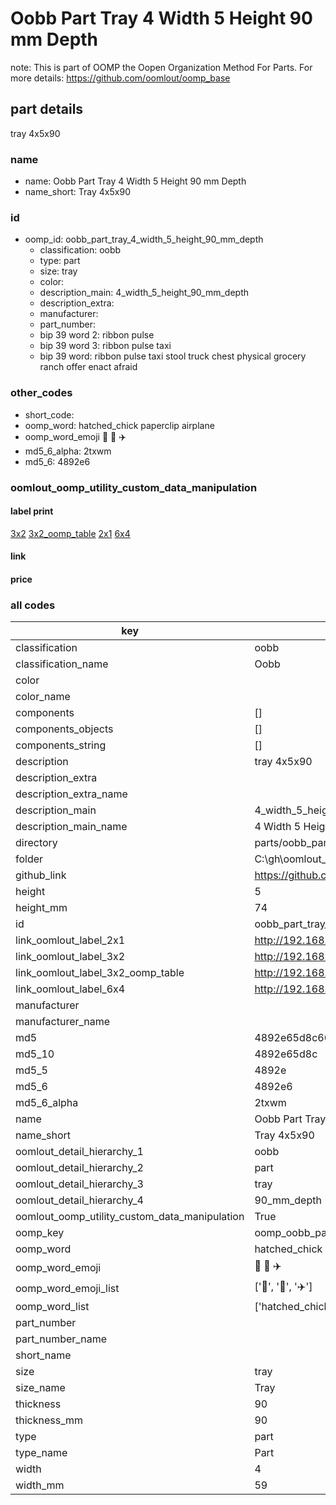 # Oobb Part Tray 4 Width 5 Height 90 mm Depth  

note: This is part of OOMP the Oopen Organization Method For Parts. For more details: https://github.com/oomlout/oomp_base

##  part details
  



tray 4x5x90



### name
* name: Oobb Part Tray 4 Width 5 Height 90 mm Depth
* name_short: Tray 4x5x90 
### id
* oomp_id: oobb_part_tray_4_width_5_height_90_mm_depth
  * classification: oobb
  * type: part
  * size: tray
  * color: 
  * description_main: 4_width_5_height_90_mm_depth
  * description_extra: 
  * manufacturer: 
  * part_number: 
  * bip 39 word 2: ribbon pulse
  * bip 39 word 3: ribbon pulse taxi
  * bip 39 word: ribbon pulse taxi stool truck chest physical grocery ranch offer enact afraid

### other_codes
* short_code: 
* oomp_word: hatched_chick paperclip airplane
* oomp_word_emoji :hatched_chick: :paperclip: :airplane:
* md5_6_alpha: 2txwm
* md5_6: 4892e6






### oomlout_oomp_utility_custom_data_manipulation
#### label print
[3x2](http://192.168.1.245:1112/?label=oomp%202txwm)
[3x2_oomp_table](http://192.168.1.108:1112/?label=oomp%202txwm)
[2x1](http://192.168.1.242:1112/?label=oomp%202txwm)
[6x4](http://192.168.1.55:1112/?label=oomp%202txwm)    

#### link

                              

#### price







### all codes 
| key | value |  
| --- | --- |  
| classification | oobb |  
| classification_name | Oobb |  
| color |  |  
| color_name |  |  
| components | [] |  
| components_objects | [] |  
| components_string | [] |  
| description | tray 4x5x90 |  
| description_extra |  |  
| description_extra_name |  |  
| description_main | 4_width_5_height_90_mm_depth |  
| description_main_name | 4 Width 5 Height 90 mm Depth |  
| directory | parts/oobb_part_tray_4_width_5_height_90_mm_depth |  
| folder | C:\gh\oomlout_oobb_version_4_generated_parts\parts\oobb_part_tray_4_width_5_height_90_mm_depth |  
| github_link | https://github.com/oomlout/oomlout_oomp_part_src/tree/main/parts/oobb_part_tray_4_width_5_height_90_mm_depth |  
| height | 5 |  
| height_mm | 74 |  
| id | oobb_part_tray_4_width_5_height_90_mm_depth |  
| link_oomlout_label_2x1 | http://192.168.1.242:1112/?label=oomp%202txwm |  
| link_oomlout_label_3x2 | http://192.168.1.245:1112/?label=oomp%202txwm |  
| link_oomlout_label_3x2_oomp_table | http://192.168.1.108:1112/?label=oomp%202txwm |  
| link_oomlout_label_6x4 | http://192.168.1.55:1112/?label=oomp%202txwm |  
| manufacturer |  |  
| manufacturer_name |  |  
| md5 | 4892e65d8c66d47c9e749d67bceb65c8 |  
| md5_10 | 4892e65d8c |  
| md5_5 | 4892e |  
| md5_6 | 4892e6 |  
| md5_6_alpha | 2txwm |  
| name | Oobb Part Tray 4 Width 5 Height 90 mm Depth |  
| name_short | Tray 4x5x90  |  
| oomlout_detail_hierarchy_1 | oobb |  
| oomlout_detail_hierarchy_2 | part |  
| oomlout_detail_hierarchy_3 | tray |  
| oomlout_detail_hierarchy_4 | 90_mm_depth |  
| oomlout_oomp_utility_custom_data_manipulation | True |  
| oomp_key | oomp_oobb_part_tray_4_width_5_height_90_mm_depth |  
| oomp_word | hatched_chick paperclip airplane |  
| oomp_word_emoji | :hatched_chick: :paperclip: :airplane: |  
| oomp_word_emoji_list | [':hatched_chick:', ':paperclip:', ':airplane:'] |  
| oomp_word_list | ['hatched_chick', 'paperclip', 'airplane'] |  
| part_number |  |  
| part_number_name |  |  
| short_name |  |  
| size | tray |  
| size_name | Tray |  
| thickness | 90 |  
| thickness_mm | 90 |  
| type | part |  
| type_name | Part |  
| width | 4 |  
| width_mm | 59 |  
